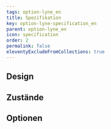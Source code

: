 ```yaml
---
tags: option-lyne_en
title: Spezifikation
key: option-lyne-specification_en
parent: option-lyne_en
icon: specification
order: 2
permalink: false
eleventyExcludeFromCollections: true
---
```


## Design 

## Zustände

## Optionen


